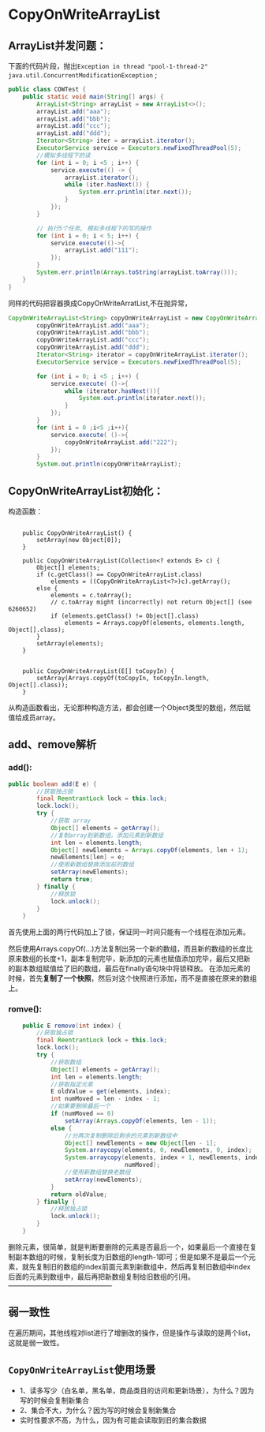 # CopyOnWriteArrayList

## ArrayList并发问题：

下面的代码片段，抛出`Exception in thread "pool-1-thread-2" java.util.ConcurrentModificationException` ;

```JAVA
public class COWTest {
	public static void main(String[] args) {
		ArrayList<String> arrayList = new ArrayList<>();
		arrayList.add("aaa");
		arrayList.add("bbb");
		arrayList.add("ccc");
		arrayList.add("ddd");
		Iterator<String> iter = arrayList.iterator();
		ExecutorService service = Executors.newFixedThreadPool(5);
        //模拟多线程下的读
		for (int i = 0; i <5 ; i++) {
			service.execute(() -> {
				arrayList.iterator();
				while (iter.hasNext()) {
					System.err.println(iter.next());
				}
			});
		}

		// 执行5个任务, 模拟多线程下的写的操作
		for (int i = 0; i < 5; i++) {
			service.execute(()->{
				arrayList.add("111");
			});
		}
		System.err.println(Arrays.toString(arrayList.toArray()));
	}
}

```

同样的代码把容器换成CopyOnWriteArratList,不在抛异常，

```java
CopyOnWriteArrayList<String> copyOnWriteArrayList = new CopyOnWriteArrayList<>();
		copyOnWriteArrayList.add("aaa");
		copyOnWriteArrayList.add("bbb");
		copyOnWriteArrayList.add("ccc");
		copyOnWriteArrayList.add("ddd");
		Iterator<String> iterator = copyOnWriteArrayList.iterator();
		ExecutorService service = Executors.newFixedThreadPool(5);

		for (int i = 0; i <5 ; i++) {
			service.execute( ()->{
				while (iterator.hasNext()){
					System.out.println(iterator.next());
				}
			});
		}
		for (int i = 0 ;i<5 ;i++){
			service.execute( ()->{
				copyOnWriteArrayList.add("222");
			});
		}
		System.out.println(copyOnWriteArrayList);

```



## CopyOnWriteArrayList初始化：

构造函数：

```
    
    public CopyOnWriteArrayList() {
        setArray(new Object[0]);
    }

    public CopyOnWriteArrayList(Collection<? extends E> c) {
        Object[] elements;
        if (c.getClass() == CopyOnWriteArrayList.class)
            elements = ((CopyOnWriteArrayList<?>)c).getArray();
        else {
            elements = c.toArray();
            // c.toArray might (incorrectly) not return Object[] (see 6260652)
            if (elements.getClass() != Object[].class)
                elements = Arrays.copyOf(elements, elements.length, Object[].class);
        }
        setArray(elements);
    }


    public CopyOnWriteArrayList(E[] toCopyIn) {
        setArray(Arrays.copyOf(toCopyIn, toCopyIn.length, Object[].class));
    }
```

 从构造函数看出，无论那种构造方法，都会创建一个Object类型的数组，然后赋值给成员array。



## add、remove解析

### add():

```java
public boolean add(E e) {
    	//获取独占锁
        final ReentrantLock lock = this.lock;
        lock.lock();
        try {
            //获取 array
            Object[] elements = getArray();
            //复制array到新数组，添加元素到新数组
            int len = elements.length;
            Object[] newElements = Arrays.copyOf(elements, len + 1);
            newElements[len] = e;
            //使用新数组替换添加前的数组
            setArray(newElements);
            return true;
        } finally {
            //释放锁
            lock.unlock();
        }
    }
```

首先使用上面的两行代码加上了锁，保证同一时间只能有一个线程在添加元素。

然后使用Arrays.copyOf(...)方法复制出另一个新的数组，而且新的数组的长度比原来数组的长度+1，副本复制完毕，新添加的元素也赋值添加完毕，最后又把新的副本数组赋值给了旧的数组，最后在finally语句块中将锁释放。
在添加元素的时候，首先**复制了一个快照**，然后对这个快照进行添加，而不是直接在原来的数组上。

### romve():

```java
    public E remove(int index) {
        //获取独占锁
        final ReentrantLock lock = this.lock;
        lock.lock();
        try {
            //获取数组
            Object[] elements = getArray();
            int len = elements.length;
            //获取指定元素
            E oldValue = get(elements, index);
            int numMoved = len - index - 1;
            //如果要删除最后一个
            if (numMoved == 0)
                setArray(Arrays.copyOf(elements, len - 1));
            else {
                //分两次复制删除后剩余的元素到新数组中
                Object[] newElements = new Object[len - 1];
                System.arraycopy(elements, 0, newElements, 0, index);
                System.arraycopy(elements, index + 1, newElements, index,
                                 numMoved);
                //使用新数组替换老数组
                setArray(newElements);
            }
            return oldValue;
        } finally {
            //释放独占锁
            lock.unlock();
        }
    }
```

删除元素，很简单，就是判断要删除的元素是否最后一个，如果最后一个直接在复制副本数组的时候，复制长度为旧数组的length-1即可；但是如果不是最后一个元素，就先复制旧的数组的index前面元素到新数组中，然后再复制旧数组中index后面的元素到数组中，最后再把新数组复制给旧数组的引用。
———————————————

## 弱一致性

在遍历期间，其他线程对list进行了增删改的操作，但是操作与读取的是两个list，这就是弱一致性。



## `CopyOnWriteArrayList`使用场景

- 1、读多写少（白名单，黑名单，商品类目的访问和更新场景），为什么？因为写的时候会复制新集合
- 2、集合不大，为什么？因为写的时候会复制新集合
- 实时性要求不高，为什么，因为有可能会读取到旧的集合数据








